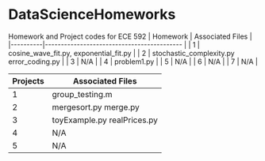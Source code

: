 # DataScienceHomeworks
Homework and Project codes for ECE 592
| Homework | Associated Files                       	|
|----------|-------------------------------------------	|
| 1        | cosine_wave_fit.py, exponential_fit.py 	|
| 2        | stochastic_complexity.py error_coding.py 	|
| 3        | N/A                                    	|
| 4        | problem1.py                                    	|
| 5        | N/A                                    	|
| 6        | N/A                                    	|
| 7        | N/A                                    	|

| Projects | Associated Files                       	|
|----------|----------------------------------------	|
| 1        | group_testing.m 				|
| 2        | mergesort.py merge.py                      |
| 3        | toyExample.py realPrices.py                |
| 4        | N/A                                    	|
| 5        | N/A                                    	|
